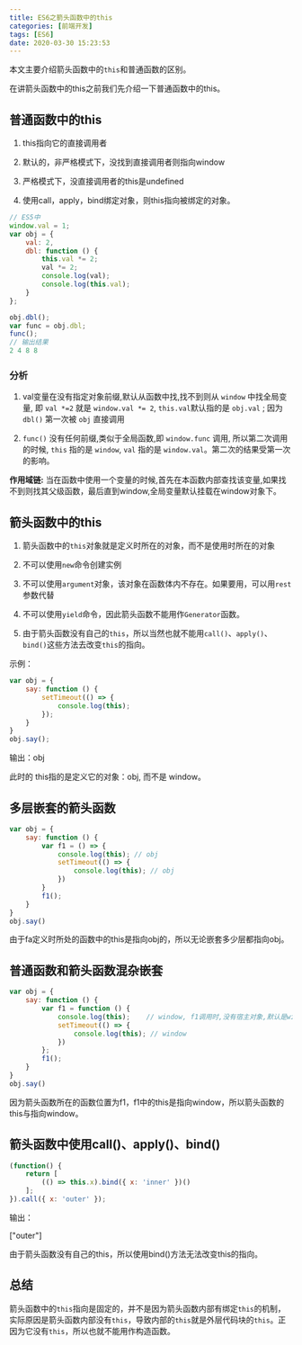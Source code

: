```yaml
---
title: ES6之箭头函数中的this
categories: [前端开发]
tags: [ES6]
date: 2020-03-30 15:23:53
---
```


本文主要介绍箭头函数中的`this`和普通函数的区别。

<!-- more -->

在讲箭头函数中的this之前我们先介绍一下普通函数中的this。

## 普通函数中的this

1. this指向它的直接调用者

2. 默认的，非严格模式下，没找到直接调用者则指向window

3. 严格模式下，没直接调用者的this是undefined

4. 使用call，apply，bind绑定对象，则this指向被绑定的对象。

```js
// ES5中
window.val = 1;
var obj = {
    val: 2,
    dbl: function () {
        this.val *= 2;
        val *= 2;
        console.log(val);
        console.log(this.val);
    }
};

obj.dbl();
var func = obj.dbl;
func();
// 输出结果
2 4 8 8
```

### 分析

1. val变量在没有指定对象前缀,默认从函数中找,找不到则从 `window` 中找全局变量, 即 `val *=2` 就是 `window.val *= 2`, `this.val`默认指的是 `obj.val` ; 因为 `dbl()` 第一次被 `obj` 直接调用

2. `func()` 没有任何前缀,类似于全局函数,即 `window.func` 调用, 所以第二次调用的时候, `this` 指的是 `window`, `val` 指的是 `window.val`。第二次的结果受第一次的影响。

**作用域链:** 当在函数中使用一个变量的时候,首先在本函数内部查找该变量,如果找不到则找其父级函数，最后直到window,全局变量默认挂载在window对象下。

## 箭头函数中的this

1. 箭头函数中的`this`对象就是定义时所在的对象，而不是使用时所在的对象

2. 不可以使用`new`命令创建实例

3. 不可以使用`argument`对象，该对象在函数体内不存在。如果要用，可以用`rest`参数代替

4. 不可以使用`yield`命令，因此箭头函数不能用作`Generator`函数。

5. 由于箭头函数没有自己的`this`，所以当然也就不能用`call()`、`apply()`、`bind()`这些方法去改变`this`的指向。

示例：

```js
var obj = {
    say: function () {
        setTimeout(() => {
            console.log(this);
        });
    }
}
obj.say();
```

输出：obj

此时的 this指的是定义它的对象：obj, 而不是 window。

## 多层嵌套的箭头函数

```js
var obj = {
    say: function () {
        var f1 = () => {
            console.log(this); // obj
            setTimeout(() => {
                console.log(this); // obj
            })
        }
        f1();
    }
}
obj.say()
```

由于fa定义时所处的函数中的this是指向obj的，所以无论嵌套多少层都指向obj。

## 普通函数和箭头函数混杂嵌套

```js
var obj = {
    say: function () {
        var f1 = function () {
            console.log(this);    // window, f1调用时,没有宿主对象,默认是window
            setTimeout(() => {
                console.log(this); // window
            })
        };
        f1();
    }
}
obj.say()
```

因为箭头函数所在的函数位置为f1，f1中的this是指向window，所以箭头函数的this与指向window。

## 箭头函数中使用call()、apply()、bind()

```js
(function() {
    return [
        (() => this.x).bind({ x: 'inner' })()
    ];
}).call({ x: 'outer' });
```

输出：

["outer"]

由于箭头函数没有自己的this，所以使用bind()方法无法改变this的指向。

## 总结

箭头函数中的`this`指向是固定的，并不是因为箭头函数内部有绑定`this`的机制，实际原因是箭头函数内部没有`this`，导致内部的`this`就是外层代码块的`this`。正因为它没有`this`，所以也就不能用作构造函数。

